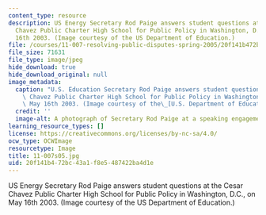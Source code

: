 ```yaml
---
content_type: resource
description: US Energy Secretary Rod Paige answers student questions at the Cesar
  Chavez Public Charter High School for Public Policy in Washington, D.C., on May
  16th 2003. (Image courtesy of the US Department of Education.)
file: /courses/11-007-resolving-public-disputes-spring-2005/20f141b472bc43a1f8e5487422ba4d1e_11-007s05.jpg
file_size: 71631
file_type: image/jpeg
hide_download: true
hide_download_original: null
image_metadata:
  caption: "U.S. Education Secretary Rod Paige answers student questions at the Cesar\
    \ Chavez Public Charter High School for Public Policy in Washington, D.C., on\
    \ May 16th 2003. (Image courtesy of the\_[U.S. Department of Education](http://www.ed.gov/).)"
  credit: ''
  image-alt: A photograph of Secretary Rod Paige at a speaking engagement.
learning_resource_types: []
license: https://creativecommons.org/licenses/by-nc-sa/4.0/
ocw_type: OCWImage
resourcetype: Image
title: 11-007s05.jpg
uid: 20f141b4-72bc-43a1-f8e5-487422ba4d1e
---
```

US Energy Secretary Rod Paige answers student questions at the Cesar Chavez Public Charter High School for Public Policy in Washington, D.C., on May 16th 2003. (Image courtesy of the US Department of Education.)